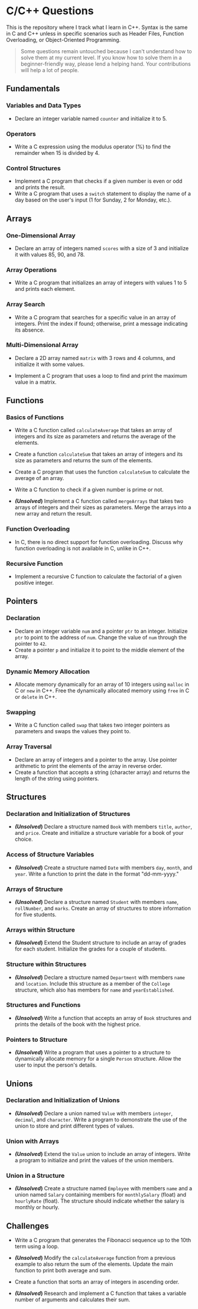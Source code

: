 # C/C++ Questions

This is the repository where I track what I learn in C++. Syntax is the same in C and C++ unless in specific scenarios such as Header Files, Function Overloading, or Object-Oriented Programming.

> Some questions remain untouched because I can't understand how to solve them at my current level. If you know how to solve them in a beginner-friendly way, please lend a helping hand. Your contributions will help a lot of people.

## Fundamentals

### Variables and Data Types

- Declare an integer variable named `counter` and initialize it to 5.

### Operators

- Write a C expression using the modulus operator (%) to find the remainder when 15 is divided by 4.

### Control Structures

- Implement a C program that checks if a given number is even or odd and prints the result.
- Write a C program that uses a `switch` statement to display the name of a day based on the user's input (1 for Sunday, 2 for Monday, etc.).

## Arrays

### One-Dimensional Array

- Declare an array of integers named `scores` with a size of 3 and initialize it with values 85, 90, and 78.

### Array Operations

- Write a C program that initializes an array of integers with values 1 to 5 and prints each element.

### Array Search

- Write a C program that searches for a specific value in an array of integers. Print the index if found; otherwise, print a message indicating its absence.

### Multi-Dimensional Array

- Declare a 2D array named `matrix` with 3 rows and 4 columns, and initialize it with some values.

- Implement a C program that uses a loop to find and print the maximum value in a matrix.

## Functions

### Basics of Functions

- Write a C function called `calculateAverage` that takes an array of integers and its size as parameters and returns the average of the elements.

- Create a function `calculateSum` that takes an array of integers and its size as parameters and returns the sum of the elements.

- Create a C program that uses the function `calculateSum` to calculate the average of an array.

- Write a C function to check if a given number is prime or not.

- **_(Unsolved_)** Implement a C function called `mergeArrays` that takes two arrays of integers and their sizes as parameters. Merge the arrays into a new array and return the result.

### Function Overloading

- In C, there is no direct support for function overloading. Discuss why function overloading is not available in C, unlike in C++.

### Recursive Function

- Implement a recursive C function to calculate the factorial of a given positive integer.

## Pointers

### Declaration

- Declare an integer variable `num` and a pointer `ptr` to an integer. Initialize `ptr` to point to the address of `num`. Change the value of `num` through the pointer to `42`.
- Create a pointer `p` and initialize it to point to the middle element of the array.

### Dynamic Memory Allocation

- Allocate memory dynamically for an array of 10 integers using `malloc` in C or `new` in C++. Free the dynamically allocated memory using `free` in C or `delete` in C++.

### Swapping

- Write a C function called `swap` that takes two integer pointers as parameters and swaps the values they point to.

### Array Traversal

- Declare an array of integers and a pointer to the array. Use pointer arithmetic to print the elements of the array in reverse order.
- Create a function that accepts a string (character array) and returns the length of the string using pointers.

## Structures

### Declaration and Initialization of Structures

- **_(Unsolved_)** Declare a structure named `Book` with members `title`, `author`, and `price`. Create and initialize a structure variable for a book of your choice.

### Access of Structure Variables

- **_(Unsolved_)** Create a structure named `Date` with members `day`, `month`, and `year`. Write a function to print the date in the format "dd-mm-yyyy."

### Arrays of Structure

- **_(Unsolved_)** Declare a structure named `Student` with members `name`, `rollNumber`, and `marks`. Create an array of structures to store information for five students.

### Arrays within Structure

- **_(Unsolved_)** Extend the Student structure to include an array of grades for each student. Initialize the grades for a couple of students.

### Structure within Structures

- **_(Unsolved_)** Declare a structure named `Department` with members `name` and `location`. Include this structure as a member of the `College` structure, which also has members for `name` and `yearEstablished`.

### Structures and Functions

- **_(Unsolved_)** Write a function that accepts an array of `Book` structures and prints the details of the book with the highest price.

### Pointers to Structure

- **_(Unsolved_)** Write a program that uses a pointer to a structure to dynamically allocate memory for a single `Person` structure. Allow the user to input the person's details.

## Unions

### Declaration and Initialization of Unions

- **_(Unsolved_)** Declare a union named `Value` with members `integer`, `decimal`, and `character`. Write a program to demonstrate the use of the union to store and print different types of values.

### Union with Arrays

- **_(Unsolved_)** Extend the `Value` union to include an array of integers. Write a program to initialize and print the values of the union members.

### Union in a Structure

- **_(Unsolved_)** Create a structure named `Employee` with members `name` and a union named `Salary` containing members for `monthlySalary` (float) and `hourlyRate` (float). The structure should indicate whether the salary is monthly or hourly.

## Challenges

- Write a C program that generates the Fibonacci sequence up to the 10th term using a loop.

- **_(Unsolved_)** Modify the `calculateAverage` function from a previous example to also return the sum of the elements. Update the main function to print both average and sum.

- Create a function that sorts an array of integers in ascending order.

- **_(Unsolved_)** Research and implement a C function that takes a variable number of arguments and calculates their sum.
